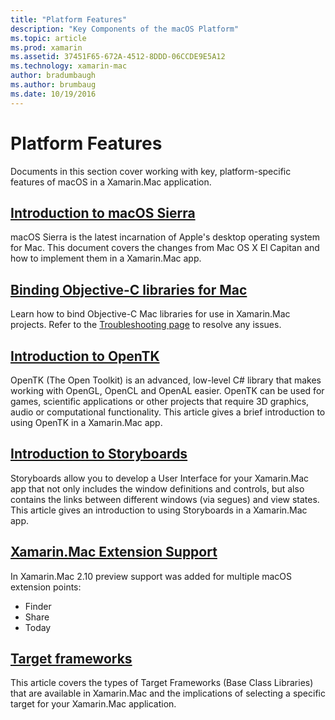 ```yaml
---
title: "Platform Features"
description: "Key Components of the macOS Platform"
ms.topic: article
ms.prod: xamarin
ms.assetid: 37451F65-672A-4512-8DDD-06CCDE9E5A12
ms.technology: xamarin-mac
author: bradumbaugh
ms.author: brumbaug
ms.date: 10/19/2016
---
```


# Platform Features

Documents in this section cover working with key, platform-specific features of macOS in a Xamarin.Mac application.


## [Introduction to macOS Sierra](~/mac/platform/introduction-to-macos-sierra/index.md)

macOS Sierra is the latest incarnation of Apple's desktop operating system for Mac. This document covers the changes from Mac OS X El Capitan and how to implement them in a Xamarin.Mac app.

## [Binding Objective-C libraries for Mac](binding.md)

Learn how to bind Objective-C Mac libraries for use in Xamarin.Mac projects.
Refer to the [Troubleshooting page](~/cross-platform/macios/binding/troubleshooting.md)
to resolve any issues.

## [Introduction to OpenTK](~/mac/platform/opentk.md)

OpenTK (The Open Toolkit) is an advanced, low-level C# library that makes working with OpenGL, OpenCL and OpenAL easier. OpenTK can be used for games, scientific applications or other projects that require 3D graphics, audio or computational functionality. This article gives a brief introduction to using OpenTK in a Xamarin.Mac app.


## [Introduction to Storyboards](~/mac/platform/storyboards/index.md)

Storyboards allow you to develop a User Interface for your Xamarin.Mac app that not only includes the window definitions and controls, but also contains the links between different windows (via segues) and view states. This article gives an introduction to using Storyboards in a Xamarin.Mac app.

## [Xamarin.Mac Extension Support](~/mac/platform/extensions.md)

In Xamarin.Mac 2.10 preview support was added for multiple macOS extension points:

- Finder
- Share
- Today

## [Target frameworks](~/mac/platform/target-framework.md)

This article covers the types of Target Frameworks (Base Class Libraries) that are available in Xamarin.Mac and the implications of selecting a specific target for your Xamarin.Mac application.
